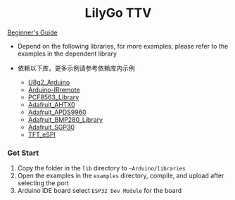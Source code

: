 <h1 align = "center">LilyGo TTV</h1>

[Beginner's Guide](https://www.youtube.com/watch?v=uXNZyMLNAQ0)

* Depend on the following libraries, for more examples, please refer to the examples in the dependent library
*  依赖以下库，更多示例请参考依赖库内示例

   - [U8g2_Arduino](https://github.com/olikraus/U8g2_Arduino)
   - [Arduino-IRremote](https://github.com/lewisxhe/Arduino-IRremote)
   - [PCF8563_Library](https://github.com/lewisxhe/PCF8563_Library)
   - [Adafruit_AHTX0](https://github.com/adafruit/Adafruit_AHTX0)
   - [Adafruit_APDS9960](https://github.com/adafruit/Adafruit_APDS9960)
   - [Adafruit_BMP280_Library](https://github.com/adafruit/Adafruit_BMP280_Library)
   - [Adafruit_SGP30](https://github.com/adafruit/Adafruit_SGP30)
   - [TFT_eSPI](https://github.com/Bodmer/TFT_eSPI)

### Get Start
1. Copy the folder in the `lib` directory to `~Arduino/libraries`
2. Open the examples in the `examples` directory, compile, and upload after selecting the port
3. Arduino IDE board select `ESP32 Dev Module` for the board






